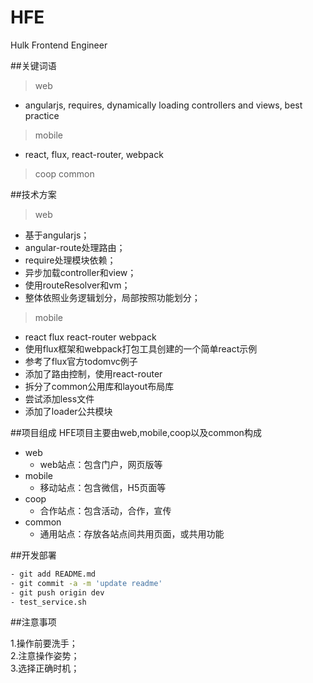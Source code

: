 # HFE
Hulk Frontend Engineer

##关键词语
> web
- angularjs, requires, dynamically loading controllers and views, best practice
> mobile
- react, flux, react-router, webpack
> coop
> common

##技术方案
> web
- 基于angularjs；
- angular-route处理路由；
- require处理模块依赖；
- 异步加载controller和view；
- 使用routeResolver和vm；
- 整体依照业务逻辑划分，局部按照功能划分；  

> mobile
- react flux react-router webpack
- 使用flux框架和webpack打包工具创建的一个简单react示例
- 参考了flux官方todomvc例子
- 添加了路由控制，使用react-router
- 拆分了common公用库和layout布局库
- 尝试添加less文件
- 添加了loader公共模块

##项目组成
HFE项目主要由web,mobile,coop以及common构成
- web
	- web站点：包含门户，网页版等
- mobile 
	- 移动站点：包含微信，H5页面等
- coop 
	- 合作站点：包含活动，合作，宣传
- common 
	- 通用站点：存放各站点间共用页面，或共用功能
	
		
##开发部署
```sh
- git add README.md  
- git commit -a -m 'update readme'  
- git push origin dev  
- test_service.sh 
``` 

##注意事项
> 
1.操作前要洗手；  
2.注意操作姿势；  
3.选择正确时机；  






